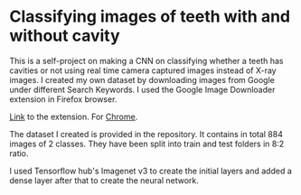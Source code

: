 # Classifying images of teeth with and without cavity

This is a self-project on making a CNN on classifying whether a teeth has cavities or not using real time camera captured images instead of X-ray images.
I created my own dataset by downloading images from Google under different Search Keywords. I used the Google Image Downloader extension in Firefox browser. 

[Link](https://addons.mozilla.org/en-US/firefox/addon/google-images-downloader/) to the extension.
For [Chrome](https://chrome.google.com/webstore/detail/image-downloader/cnpniohnfphhjihaiiggeabnkjhpaldj).

The dataset I created is provided in the repository.
It contains in total 884 images of 2 classes. They have been split into train and test folders in 8:2 ratio.

I used Tensorflow hub's Imagenet v3 to create the initial layers and added a dense layer after that to create the neural network.
